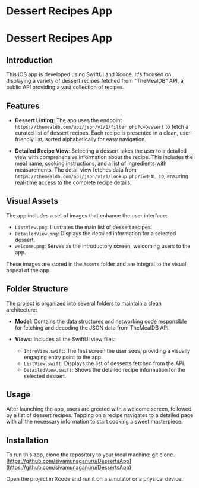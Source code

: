 # Dessert Recipes App
# Dessert Recipes App

## Introduction

This iOS app is developed using SwiftUI and Xcode. It's focused on displaying a variety of dessert recipes fetched from "TheMealDB" API, a public API providing a vast collection of recipes.

## Features

- **Dessert Listing**: The app uses the endpoint `https://themealdb.com/api/json/v1/1/filter.php?c=Dessert` to fetch a curated list of dessert recipes. Each recipe is presented in a clean, user-friendly list, sorted alphabetically for easy navigation.
  
- **Detailed Recipe View**: Selecting a dessert takes the user to a detailed view with comprehensive information about the recipe. This includes the meal name, cooking instructions, and a list of ingredients with measurements. The detail view fetches data from `https://themealdb.com/api/json/v1/1/lookup.php?i=MEAL_ID`, ensuring real-time access to the complete recipe details.

## Visual Assets

The app includes a set of images that enhance the user interface:
- `ListView.png`: Illustrates the main list of dessert recipes.
- `DetailedView.png`: Displays the detailed information for a selected dessert.
- `welcome.png`: Serves as the introductory screen, welcoming users to the app.

These images are stored in the `Assets` folder and are integral to the visual appeal of the app.

## Folder Structure

The project is organized into several folders to maintain a clean architecture:

- **Model**: Contains the data structures and networking code responsible for fetching and decoding the JSON data from TheMealDB API.

- **Views**: Includes all the SwiftUI view files:
  - `IntroView.swift`: The first screen the user sees, providing a visually engaging entry point to the app.
  - `ListView.swift`: Displays the list of desserts fetched from the API.
  - `DetailedView.swift`: Shows the detailed recipe information for the selected dessert.

## Usage

After launching the app, users are greeted with a welcome screen, followed by a list of dessert recipes. Tapping on a recipe navigates to a detailed page with all the necessary information to start cooking a sweet masterpiece.

## Installation

To run this app, clone the repository to your local machine: git clone [https://github.com/sivamunaganuru/DessertsApp](https://github.com/sivamunaganuru/DessertsApp)


Open the project in Xcode and run it on a simulator or a physical device.

